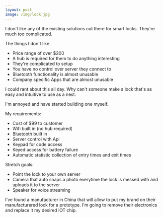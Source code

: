 ```yaml
---
layout: post
image: /img/lock.jpg
---
```


I don't like any of the existing solutions out there for smart locks. They're much too complicated.

The things I don't like:

* Price range of over $200
* A hub is required for them to do anything interesting
* They're complicated to setup
* You have no control over server they connect to
* Bluetooth functionality is almost unusable
* Company specific Apps that are almost unusable

I could rant about this all day. Why can't someone make a lock that's as easy and intuitive to use as a nest.

I'm annoyed and have started building one myself.

My requirements:

* Cost of $99 to customer
* Wifi built in (no hub required)
* Bluetooth built in
* Server control with Api
* Keypad for code access
* Keyed access for battery failure
* Automatic statistic collection of entry times and exit times

Stretch goals:

* Point the lock to your own server
* Camera that auto snaps a photo everytime the lock is messed with and uploads it to the server
* Speaker for voice streaming

I've found a manufacturer in China that will allow to put my brand on their manufacturered lock for a prototype.
I'm going to remove their electronics and replace it my desired IOT chip.
